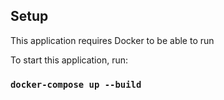 ## Setup

This application requires Docker to be able to run

To start this application, run:

### `docker-compose up --build`
